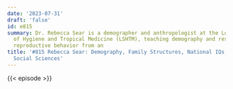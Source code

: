 ```yaml
---
date: '2023-07-31'
draft: 'false'
id: e815
summary: Dr. Rebecca Sear is a demographer and anthropologist at the London School
  of Hygiene and Tropical Medicine (LSHTM), teaching demography and researching human
  reproductive behavior from an
title: '#815 Rebecca Sear: Demography, Family Structures, National IQs, and the Evolutionary
  Social Sciences'
---
```

{{< episode >}}
